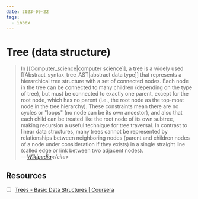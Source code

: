 ```yaml
---
date: 2023-09-22
tags:
  - inbox
---
```


# Tree (data structure)

> In [[Computer_science|computer science]], a tree is a widely used
> [[Abstract_syntax_tree_AST|abstract data type]] that represents a hierarchical
> tree structure with a set of connected nodes. Each node in the tree can be
> connected to many children (depending on the type of tree), but must be
> connected to exactly one parent, except for the root node, which has no parent
> (i.e., the root node as the top-most node in the tree hierarchy). These
> constraints mean there are no cycles or "loops" (no node can be its own
> ancestor), and also that each child can be treated like the root node of its
> own subtree, making recursion a useful technique for tree traversal. In
> contrast to linear data structures, many trees cannot be represented by
> relationships between neighboring nodes (parent and children nodes of a node
> under consideration if they exists) in a single straight line (called edge or
> link between two adjacent nodes).\
> — <cite>[Wikipedia](https://en.wikipedia.org/wiki/Tree_(data_structure))</cite>


## Resources

- [ ] [Trees - Basic Data Structures | Coursera](https://www.coursera.org/lecture/data-structures/trees-95qda)
